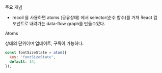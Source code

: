 주요 개념

- recoil 을 사용하면 atoms (공유상태) 에서 selector(순수 함수)를 거쳐 React 컴포넌트로 내려가는 data-flow graph를 만들수있다.

Atoms

상태의 단위이며 업데이트, 구독이 가능하다.

```js
const fontSizeState = atom({
  key: 'fontSizeState',
  default: 14,
});
```

